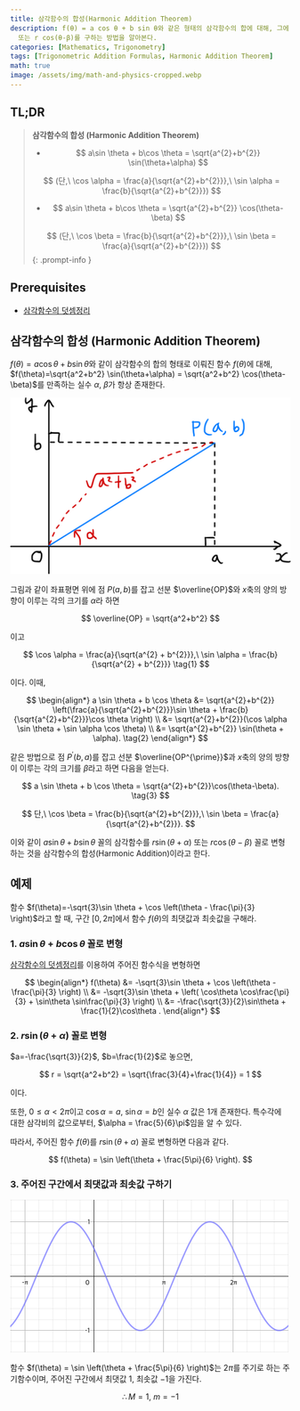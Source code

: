 ```yaml
---
title: 삼각함수의 합성(Harmonic Addition Theorem)
description: f(θ) = a cos θ + b sin θ와 같은 형태의 삼각함수의 합에 대해, 그에 대응하는 단일 삼각함수 r sin(θ+α)
  또는 r cos(θ-β)를 구하는 방법을 알아본다.
categories: [Mathematics, Trigonometry]
tags: [Trigonometric Addition Formulas, Harmonic Addition Theorem]
math: true
image: /assets/img/math-and-physics-cropped.webp
---
```

## TL;DR
> **삼각함수의 합성 (Harmonic Addition Theorem)**
>
> - $$ a\sin \theta + b\cos \theta = \sqrt{a^{2}+b^{2}} \sin(\theta+\alpha) $$
>
> $$ (단,\ \cos \alpha = \frac{a}{\sqrt{a^{2}+b^{2}}},\ \sin \alpha = \frac{b}{\sqrt{a^{2}+b^{2}}}) $$
>
> - $$ a\sin \theta + b\cos \theta = \sqrt{a^{2}+b^{2}} \cos(\theta-\beta) $$
>
> $$ (단,\ \cos \beta = \frac{b}{\sqrt{a^{2}+b^{2}}},\ \sin \beta = \frac{a}{\sqrt{a^{2}+b^{2}}}) $$
{: .prompt-info }

## Prerequisites
- [삼각함수의 덧셈정리](/posts/trigonometric-addition-formulas)

## 삼각함수의 합성 (Harmonic Addition Theorem)
$f(\theta) = a \cos \theta + b \sin \theta$와 같이 삼각함수의 합의 형태로 이뤄진 함수 $f(\theta)$에 대해, $f(\theta)=\sqrt{a^2+b^2} \sin(\theta+\alpha) = \sqrt{a^2+b^2} \cos(\theta-\beta)$를 만족하는 실수 $\alpha$, $\beta$가 항상 존재한다.

![Geometric Derivation of the Harmonic Addition Theorem](/assets/img/trigonometry/harmonic-addition.png)

그림과 같이 좌표평면 위에 점 $P(a,b)$를 잡고 선분 $\overline{OP}$와 $x$축의 양의 방향이 이루는 각의 크기를 $\alpha$라 하면

$$ \overline{OP} = \sqrt{a^2+b^2} $$

이고

$$ \cos \alpha = \frac{a}{\sqrt{a^{2} + b^{2}}},\ \sin \alpha = \frac{b}{\sqrt{a^{2} + b^{2}}} \tag{1} $$

이다. 이때,

$$ \begin{align*}
a \sin \theta + b \cos \theta &= \sqrt{a^{2}+b^{2}} \left(\frac{a}{\sqrt{a^{2}+b^{2}}}\sin \theta + \frac{b}{\sqrt{a^{2}+b^{2}}}\cos \theta \right) \\
&= \sqrt{a^{2}+b^{2}}(\cos \alpha \sin \theta + \sin \alpha \cos \theta) \\
&= \sqrt{a^{2}+b^{2}} \sin(\theta + \alpha). \tag{2}
\end{align*} $$

같은 방법으로 점 $P^{\prime}(b,a)$를 잡고 선분 $\overline{OP^{\prime}}$과 $x$축의 양의 방향이 이루는 각의 크기를 $\beta$라고 하면 다음을 얻는다.

$$ a \sin \theta + b \cos \theta = \sqrt{a^{2}+b^{2}}\cos(\theta-\beta). \tag{3} $$

$$ 단,\ \cos \beta = \frac{b}{\sqrt{a^{2}+b^{2}}},\ \sin \beta = \frac{a}{\sqrt{a^{2}+b^{2}}}. $$

이와 같이 $a \sin \theta + b \sin \theta$ 꼴의 삼각함수를 $r\sin(\theta+\alpha)$ 또는 $r\cos(\theta-\beta)$ 꼴로 변형하는 것을 삼각함수의 합성(Harmonic Addition)이라고 한다.

## 예제
함수 $f(\theta)=-\sqrt{3}\sin \theta + \cos \left(\theta - \frac{\pi}{3} \right)$라고 할 때, 구간 $[0, 2\pi]$에서 함수 $f(\theta)$의 최댓값과 최솟값을 구해라.

### 1. $a\sin\theta + b\cos\theta$ 꼴로 변형
[삼각함수의 덧셈정리](/posts/trigonometric-addition-formulas)를 이용하여 주어진 함수식을 변형하면

$$ \begin{align*}
f(\theta) &= -\sqrt{3}\sin \theta + \cos \left(\theta - \frac{\pi}{3} \right) \\
&= -\sqrt{3}\sin \theta + \left( \cos\theta \cos\frac{\pi}{3} + \sin\theta \sin\frac{\pi}{3} \right) \\
&= -\frac{\sqrt{3}}{2}\sin\theta + \frac{1}{2}\cos\theta .
\end{align*} $$

### 2. $r\sin(\theta+\alpha)$ 꼴로 변형
$a=-\frac{\sqrt{3}}{2}$, $b=\frac{1}{2}$로 놓으면,

$$ r = \sqrt{a^2+b^2} = \sqrt{\frac{3}{4}+\frac{1}{4}} = 1 $$

이다.

또한, $0 \leq \alpha<2\pi$이고 $\cos\alpha = a$, $\sin\alpha = b$인 실수 $\alpha$ 값은 1개 존재한다. 특수각에 대한 삼각비의 값으로부터, $\alpha = \frac{5}{6}\pi$임을 알 수 있다. 

따라서, 주어진 함수 $f(\theta)$를 $r\sin(\theta+\alpha)$ 꼴로 변형하면 다음과 같다.

$$ f(\theta) = \sin \left(\theta + \frac{5\pi}{6} \right). $$

### 3. 주어진 구간에서 최댓값과 최솟값 구하기
![Graph of the given function](/assets/img/trigonometry/harmonic-addition-ex-graph.png)

함수 $f(\theta) = \sin \left(\theta + \frac{5\pi}{6} \right)$는 $2\pi$를 주기로 하는 주기함수이며, 주어진 구간에서 최댓값 $1$, 최솟값 $-1$을 가진다.

$$ \therefore M=1,\ m=-1$$
